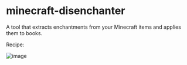 # minecraft-disenchanter
A tool that extracts enchantments from your Minecraft items and applies them to books.

Recipe:

![image](https://user-images.githubusercontent.com/68562148/153746343-536f136b-4f27-4fd3-a140-fb458523fdac.png)
